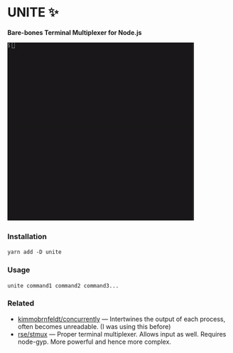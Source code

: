 # UNITE ✨

**Bare-bones Terminal Multiplexer for Node.js**

![example usage](example.gif)

### Installation

```
yarn add -D unite
```

### Usage

```
unite command1 command2 command3...
```

### Related

- [kimmobrnfeldt/concurrently](https://github.com/kimmobrnfeldt/concurrently) — Intertwines the output of each process, often becomes unreadable. (I was using this before)
- [rse/stmux](https://github.com/rse/stmux) — Proper terminal multiplexer. Allows input as well. Requires node-gyp. More powerful and hence more complex.
